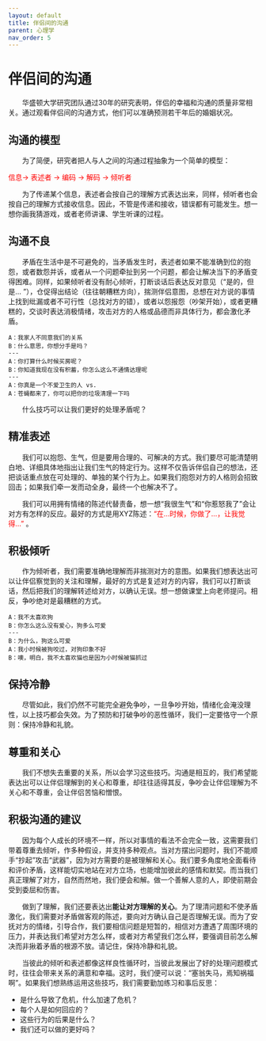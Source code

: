 ```yaml
---
layout: default
title: 伴侣间的沟通
parent: 心理学
nav_order: 5
---
```


# 伴侣间的沟通

&emsp;&emsp;华盛顿大学研究团队通过30年的研究表明，伴侣的幸福和沟通的质量非常相关。通过观看伴侣间的沟通方式，他们可以准确预测若干年后的婚姻状况。

## 沟通的模型

&emsp;&emsp;为了简便，研究者把人与人之间的沟通过程抽象为一个简单的模型：  

<font color=red>信息-> 表述者 -> 编码 -> 解码 -> 倾听者</font>  

&emsp;&emsp;为了传递某个信息，表述者会按自己的理解方式表达出来，同样，倾听者也会按自己的理解方式接收信息。因此，不管是传递和接收，错误都有可能发生。想一想你画我猜游戏，或者老师讲课、学生听课的过程。

## 沟通不良

&emsp;&emsp;矛盾在生活中是不可避免的，当矛盾发生时，表述者如果不能准确到位的抱怨，或者数怨并诉，或者从一个问题牵扯到另一个问题，都会让解决当下的矛盾变得困难。同样，如果倾听者没有耐心倾听，打断谈话后表达反对意见（“是的，但是… ”），仓促得出结论（往往朝糟糕方向），揣测伴侣意图，总想在对方说的事情上找到纰漏或者不可行性（总找对方的错），或者以怨报怨（吵架开始），或者更糟糕的，交谈时表达消极情绪，攻击对方的人格或品德而非具体行为，都会激化矛盾。  

```
A：我家人不同意我们的关系  
B：什么意思，你想分手是吗？  
---  
A：你打算什么时候买房呢？  
B：你知道我现在没有积蓄，你怎么这么不通情达理呢  
---
A：你真是一个不爱卫生的人 vs.
A：苍蝇都来了，你可以把你的垃圾清理一下吗
```

&emsp;&emsp;什么技巧可以让我们更好的处理矛盾呢？

## 精准表述

&emsp;&emsp;我们可以抱怨、生气，但是要用合理的、可解决的方式。我们要尽可能清楚明白地、详细具体地指出让我们生气的特定行为。这样不仅告诉伴侣自己的想法，还把谈话重点放在可处理的、单独的某个行为上。如果我们抱怨对方的人格则会招致回击；如果我们牵一发而动全身，最终一个也解决不了。

&emsp;&emsp;我们可以用拥有情绪的陈述代替责备，想一想“我很生气”和“你惹怒我了”会让对方有怎样的反应。最好的方式是用XYZ陈述：<font color=red>“在…时候，你做了…，让我觉得…”</font> 。

## 积极倾听
&emsp;&emsp;作为倾听者，我们需要准确地理解而非揣测对方的意图。如果我们想表达出可以让伴侣察觉到的关注和理解，最好的方式是复述对方的内容，我们可以打断谈话，然后把我们的理解转述给对方，以确认无误。想一想做课堂上向老师提问。相反，争吵绝对是最糟糕的方式。

```
A：我不太喜欢狗  
B：你怎么这么没有爱心，狗多么可爱
---
B：为什么，狗这么可爱  
A：我小时候被狗咬过，对狗印象不好  
B：噢，明白，我不太喜欢猫也是因为小时候被猫抓过
```

## 保持冷静
&emsp;&emsp;尽管如此，我们仍然不可能完全避免争吵，一旦争吵开始，情绪化会淹没理性，以上技巧都会失效。为了预防和打破争吵的恶性循环，我们一定要恪守一个原则：保持冷静和礼貌。

## 尊重和关心
&emsp;&emsp;我们不想失去重要的关系，所以会学习这些技巧。沟通是相互的，我们希望能表达出可以让伴侣理解到的关心和尊重，却往往适得其反，争吵会让伴侣理解为不关心和不尊重，会让伴侣苦恼和憎恨。

## 积极沟通的建议
&emsp;&emsp;因为每个人成长的环境不一样，所以对事情的看法不会完全一致，这需要我们带着尊重去倾听，作多种假设，并支持多种观点。当对方摆出问题时，我们不能顺手“抄起”攻击“武器”，因为对方需要的是被理解和关心。我们要多角度地全面看待和评价矛盾，这样能切实地站在对方立场，也能增加彼此的感情和默契。而当我们真正理解了对方，自然而然地，我们便会和解。做一个善解人意的人，即使前期会受到委屈和伤害。

&emsp;&emsp;做到了理解，我们还要表达出**能让对方理解的关心**。为了理清问题和不使矛盾激化，我们需要对矛盾做客观的陈述，要向对方确认自己是否理解无误。而为了安抚对方的情绪，引导合作，我们要相信问题是短暂的，相信对方遭遇了周围环境的压力，并表达我们希望对方怎么样，或者对方希望我们怎么样，要强调目前怎么解决而非揪着矛盾的根源不放。请记住，保持冷静和礼貌。

&emsp;&emsp;当彼此的倾听和表述都像这样良性循环时，当彼此发展出了好的处理问题模式时，往往会带来关系的满意和幸福。这时，我们便可以说：“塞翁失马，焉知祸福啊”。如果我们想熟练运用这些技巧，我们需要勤加练习和事后反思：
* 是什么导致了危机，什么加速了危机？
* 每个人是如何回应的？
* 这些行为的后果是什么？
* 我们还可以做的更好吗？

